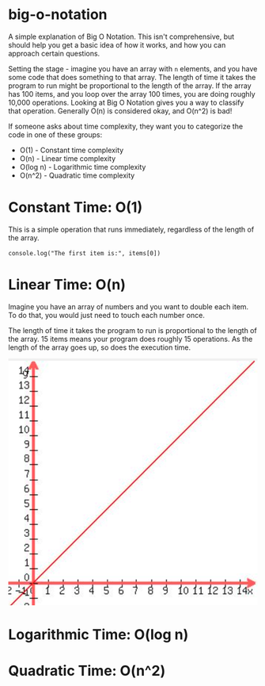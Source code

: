 # big-o-notation

A simple explanation of Big O Notation. This isn't comprehensive, but should help you get a basic idea of how it works, and how you can approach certain questions.

Setting the stage - imagine you have an array with `n` elements, and you have some code that does something to that array. The length of time it takes the program to run might be proportional to the length of the array. If the array has 100 items, and you loop over the array 100 times, you are doing roughly 10,000 operations. Looking at Big O Notation gives you a way to classify that operation. Generally O(n) is considered okay, and O(n^2) is bad!

If someone asks about time complexity, they want you to categorize the code in one of these groups:

- O(1) - Constant time complexity
- O(n) - Linear time complexity
- O(log n) - Logarithmic time complexity
- O(n^2) - Quadratic time complexity

# Constant Time: O(1)
This is a simple operation that runs immediately, regardless of the length of the array.

```
console.log("The first item is:", items[0])
```

# Linear Time: O(n)
Imagine you have an array of numbers and you want to double each item. To do that, you would just need to touch each number once. 

The length of time it takes the program to run is proportional to the length of the array. 15 items means your program does roughly 15 operations. As the length of the array goes up, so does the execution time.

![Linear Time](linear.png)

# Logarithmic Time: O(log n)


# Quadratic Time: O(n^2)






